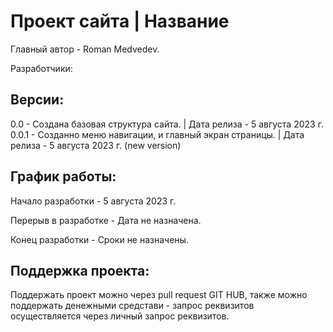# Проект сайта | Название

Главный автор - Roman Medvedev.

Разработчики:

## Версии:

0.0 - Создана базовая структура сайта. | Дата релиза - 5 августа 2023 г.
0.0.1 - Созданно меню навигации, и главный экран страницы. | Дата релиза - 5 августа 2023 г. (new version)

## График работы:

Начало разработки - 5 августа 2023 г.

Перерыв в разработке - Дата не назначена.

Конец разработки - Сроки не назначены.

## Поддержка проекта:

Поддержать проект можно через pull request GIT HUB, также можно поддержать денежными средстави - запрос реквизитов осуществляется через личный запрос реквизитов.